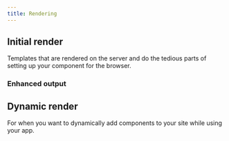 ```yaml
---
title: Rendering
---
```


## Initial render
Templates that are rendered on the server and do the tedious parts of setting up your component for the browser.
### Enhanced output

## Dynamic render
For when you want to dynamically add components to your site while using your app.

##
